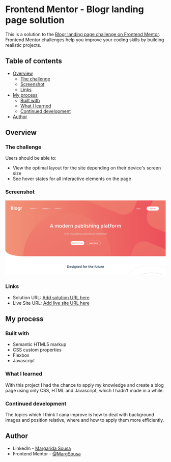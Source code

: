 # Frontend Mentor - Blogr landing page solution

This is a solution to the [Blogr landing page challenge on Frontend Mentor](https://www.frontendmentor.io/challenges/blogr-landing-page-EX2RLAApP). Frontend Mentor challenges help you improve your coding skills by building realistic projects. 

## Table of contents

- [Overview](#overview)
  - [The challenge](#the-challenge)
  - [Screenshot](#screenshot)
  - [Links](#links)
- [My process](#my-process)
  - [Built with](#built-with)
  - [What I learned](#what-i-learned)
  - [Continued development](#continued-development)
- [Author](#author)


## Overview

### The challenge

Users should be able to:

- View the optimal layout for the site depending on their device's screen size
- See hover states for all interactive elements on the page

### Screenshot

![](./images/screenshot.png)


### Links

- Solution URL: [Add solution URL here](https://your-solution-url.com)
- Live Site URL: [Add live site URL here](https://your-live-site-url.com)

## My process

### Built with

- Semantic HTML5 markup
- CSS custom properties
- Flexbox
- Javascript

### What I learned

With this project I had the chance to apply my knowledge and create a blog page using only CSS, HTML and Javascript, which I hadn't made in a while.


### Continued development

The topics which I think I cana improve is how to deal with background images and position relative, where and how to apply them more efficiently. 


## Author

- LinkedIn - [Margarida Sousa](https://www.linkedin.com/in/margaridabsousa)
- Frontend Mentor - [@MargSousa](https://www.frontendmentor.io/profile/yourusername)
